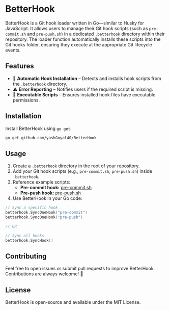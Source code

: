 # BetterHook

BetterHook is a Git hook loader written in Go—similar to Husky for JavaScript. It allows users to manage their Git hook scripts (such as `pre-commit.sh` and `pre-push.sh`) in a dedicated `.betterhook` directory within their repository. The loader function automatically installs these scripts into the Git hooks folder, ensuring they execute at the appropriate Git lifecycle events.

## Features

- 🚀 **Automatic Hook Installation** – Detects and installs hook scripts from the `.betterhook` directory.
- ⚠️ **Error Reporting** – Notifies users if the required script is missing.
- 🔧 **Executable Scripts** – Ensures installed hook files have executable permissions.

## Installation

Install BetterHook using `go get`:

```bash
go get github.com/yashGoyal40/BetterHook
```

## Usage

1. Create a `.betterhook` directory in the root of your repository.
2. Add your Git hook scripts (e.g., `pre-commit.sh`, `pre-push.sh`) inside `.betterhook`.
3. Reference example scripts:
   - **Pre-commit hook:** [pre-commit.sh](https://github.com/yashGoyal40/BetterHook/blob/main/example/.betterhook/pre-commit.sh)
   - **Pre-push hook:** [pre-push.sh](https://github.com/yashGoyal40/BetterHook/blob/main/example/.betterhook/pre-push.sh)
4. Use BetterHook in your Go code:
```go
// Sync a specific hook
betterhook.SyncOneHook("pre-commit")
betterhook.SyncOneHook("pre-push")

// OR

// Sync all hooks
betterhook.SyncHook()
```

## Contributing

Feel free to open issues or submit pull requests to improve BetterHook. Contributions are always welcome! 🚀

## License

BetterHook is open-source and available under the MIT License.

